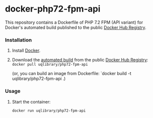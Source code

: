 docker-php72-fpm-api
====================

This repository contains a Dockerfile of PHP 7.2 FPM (API variant) for Docker's automated build published to the public [Docker Hub Registry](https://registry.hub.docker.com/).

### Installation

1. Install [Docker](https://www.docker.com/).

2. Download the [automated build](https://registry.hub.docker.com/u/uqlibrary/php72-fpm-api/) from the public [Docker Hub Registry](https://registry.hub.docker.com/): `docker pull uqlibrary/php72-fpm-api`

   (or, you can build an image from Dockerfile: `docker build -t uqlibrary/php72-fpm-api .)

### Usage

1. Start the container:

    ```sh
    docker run uqlibrary/php72-fpm-api
    ```
